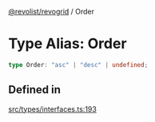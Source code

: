 [@revolist/revogrid](README.md) / Order

# Type Alias: Order

```ts
type Order: "asc" | "desc" | undefined;
```

## Defined in

[src/types/interfaces.ts:193](https://github.com/revolist/revogrid/blob/6916c62aedeba77f36804fdc386f78e588e18412/src/types/interfaces.ts#L193)

